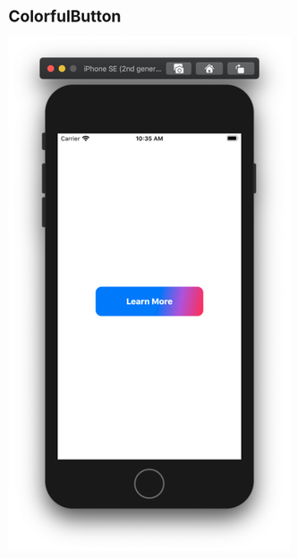 # ColorfulButton

![](https://github.com/ram4ik/ColorfulButton/blob/master/ColorfulButton/Assets.xcassets/Screenshot%202020-04-18%20at%2010.35.02.imageset/Screenshot%202020-04-18%20at%2010.35.02.png)

